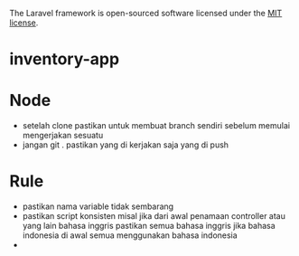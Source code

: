 

The Laravel framework is open-sourced software licensed under the [MIT license](https://opensource.org/licenses/MIT).
# inventory-app
# Node
 - setelah clone pastikan untuk membuat branch sendiri sebelum memulai mengerjakan sesuatu 
 - jangan git . pastikan yang di kerjakan saja yang di push 

# Rule 
 - pastikan nama variable tidak sembarang
 - pastikan script konsisten misal jika dari awal penamaan controller atau yang lain bahasa inggris pastikan semua bahasa inggris jika bahasa indonesia di awal semua menggunakan bahasa indonesia
 - 
